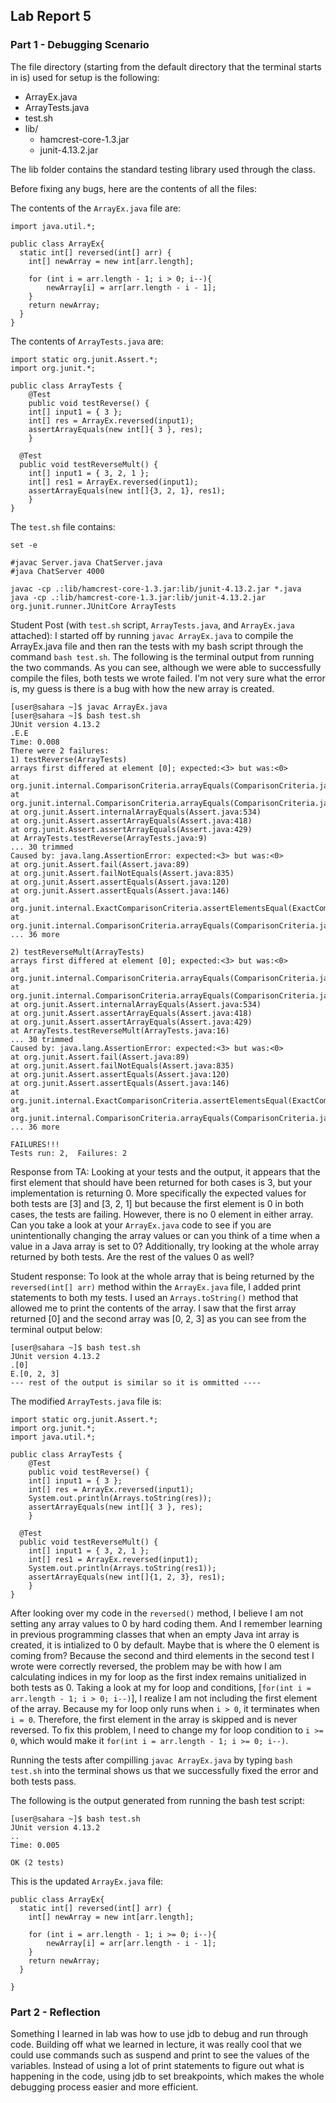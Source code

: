 ## Lab Report 5

### Part 1 - Debugging Scenario
The file directory (starting from the default directory that the terminal starts in is) used for setup is the following: 
- ArrayEx.java
- ArrayTests.java
- test.sh
- lib/
    - hamcrest-core-1.3.jar
    - junit-4.13.2.jar

The lib folder contains the standard testing library used through the class. 

Before fixing any bugs, here are the contents of all the files: 

The contents of the `ArrayEx.java` file are: 
```
import java.util.*;

public class ArrayEx{
  static int[] reversed(int[] arr) {
    int[] newArray = new int[arr.length];
  
    for (int i = arr.length - 1; i > 0; i--){
        newArray[i] = arr[arr.length - i - 1];
    }
    return newArray;
  }
}
```
The contents of `ArrayTests.java` are:
```
import static org.junit.Assert.*;
import org.junit.*;

public class ArrayTests {
	@Test 
	public void testReverse() {
    int[] input1 = { 3 };
    int[] res = ArrayEx.reversed(input1);
    assertArrayEquals(new int[]{ 3 }, res);
	}

  @Test
  public void testReverseMult() {
    int[] input1 = { 3, 2, 1 };
    int[] res1 = ArrayEx.reversed(input1);
    assertArrayEquals(new int[]{3, 2, 1}, res1);
	}
}
```

The `test.sh` file contains:
```
set -e

#javac Server.java ChatServer.java
#java ChatServer 4000

javac -cp .:lib/hamcrest-core-1.3.jar:lib/junit-4.13.2.jar *.java
java -cp .:lib/hamcrest-core-1.3.jar:lib/junit-4.13.2.jar org.junit.runner.JUnitCore ArrayTests
```
Student Post (with `test.sh` script, `ArrayTests.java`, and `ArrayEx.java` attached): I started off by running `javac ArrayEx.java` to compile the ArrayEx.java file and then ran the tests with my bash script through the command `bash test.sh`. The following is the terminal output from running the two commands. As you can see, although we were able to successfully compile the files, both tests we wrote failed. I'm not very sure what the error is, my guess is there is a bug with how the new array is created. 

```
[user@sahara ~]$ javac ArrayEx.java
[user@sahara ~]$ bash test.sh
JUnit version 4.13.2
.E.E
Time: 0.008
There were 2 failures:
1) testReverse(ArrayTests)
arrays first differed at element [0]; expected:<3> but was:<0>
at org.junit.internal.ComparisonCriteria.arrayEquals(ComparisonCriteria.java:78)
at org.junit.internal.ComparisonCriteria.arrayEquals(ComparisonCriteria.java:28)
at org.junit.Assert.internalArrayEquals(Assert.java:534)
at org.junit.Assert.assertArrayEquals(Assert.java:418)
at org.junit.Assert.assertArrayEquals(Assert.java:429)
at ArrayTests.testReverse(ArrayTests.java:9)
... 30 trimmed
Caused by: java.lang.AssertionError: expected:<3> but was:<0>
at org.junit.Assert.fail(Assert.java:89)
at org.junit.Assert.failNotEquals(Assert.java:835)
at org.junit.Assert.assertEquals(Assert.java:120)
at org.junit.Assert.assertEquals(Assert.java:146)
at org.junit.internal.ExactComparisonCriteria.assertElementsEqual(ExactComparisonCriteria.java:8)
at org.junit.internal.ComparisonCriteria.arrayEquals(ComparisonCriteria.java:76)
... 36 more

2) testReverseMult(ArrayTests)
arrays first differed at element [0]; expected:<3> but was:<0>
at org.junit.internal.ComparisonCriteria.arrayEquals(ComparisonCriteria.java:78)
at org.junit.internal.ComparisonCriteria.arrayEquals(ComparisonCriteria.java:28)
at org.junit.Assert.internalArrayEquals(Assert.java:534)
at org.junit.Assert.assertArrayEquals(Assert.java:418)
at org.junit.Assert.assertArrayEquals(Assert.java:429)
at ArrayTests.testReverseMult(ArrayTests.java:16)
... 30 trimmed
Caused by: java.lang.AssertionError: expected:<3> but was:<0>
at org.junit.Assert.fail(Assert.java:89)
at org.junit.Assert.failNotEquals(Assert.java:835)
at org.junit.Assert.assertEquals(Assert.java:120)
at org.junit.Assert.assertEquals(Assert.java:146)
at org.junit.internal.ExactComparisonCriteria.assertElementsEqual(ExactComparisonCriteria.java:8)
at org.junit.internal.ComparisonCriteria.arrayEquals(ComparisonCriteria.java:76)
... 36 more

FAILURES!!!
Tests run: 2,  Failures: 2
```

Response from TA: Looking at your tests and the output, it appears that the first element that should have been returned for both cases is 3, but your implementation is returning 0. More specifically the expected values for both tests are [3] and [3, 2, 1] but because the first element is 0 in both cases, the tests are failing. However, there is no 0 element in either array. Can you take a look at your `ArrayEx.java` code to see if you are unintentionally changing the array values or can you think of a time when a value in a Java array is set to 0? Additionally, try looking at the whole array returned by both tests. Are the rest of the values 0 as well? 

Student response: To look at the whole array that is being returned by the `reversed(int[] arr)` method within the `ArrayEx.java` file, I added print statements to both my tests. I used an `Arrays.toString()` method that allowed me to print the contents of the array. I saw that the first array returned [0] and the second array was [0, 2, 3] as you can see from the terminal output below:
```
[user@sahara ~]$ bash test.sh
JUnit version 4.13.2
.[0]
E.[0, 2, 3]
--- rest of the output is similar so it is ommitted ----
```

The modified `ArrayTests.java` file is: 
```
import static org.junit.Assert.*;
import org.junit.*;
import java.util.*;

public class ArrayTests {
	@Test 
	public void testReverse() {
    int[] input1 = { 3 };
    int[] res = ArrayEx.reversed(input1);
    System.out.println(Arrays.toString(res));
    assertArrayEquals(new int[]{ 3 }, res);
	}

  @Test
  public void testReverseMult() {
    int[] input1 = { 3, 2, 1 };
    int[] res1 = ArrayEx.reversed(input1);
    System.out.println(Arrays.toString(res1));
    assertArrayEquals(new int[]{1, 2, 3}, res1);
	}
}
```

After looking over my code in the `reversed()` method, I believe I am not setting any array values to 0 by hard coding them. And I remember learning in previous programming classes that when an empty Java int array is created, it is intialized to 0 by default. Maybe that is where the 0 element is coming from? Because the second and third elements in the second test I wrote were correctly reversed, the problem may be with how I am calculating indices in my for loop as the first index remains unitialized in both tests as 0. Taking a look at my for loop and conditions, [`for(int i = arr.length - 1; i > 0; i--)`], I realize I am not including the first element of the array. Because my for loop only runs when `i > 0`, it terminates when `i = 0`. Therefore, the first element in the array is skipped and is never reversed. To fix this problem, I need to change my for loop condition to `i >= 0`, which would make it `for(int i = arr.length - 1; i >= 0; i--)`. 

Running the tests after compilling `javac ArrayEx.java` by typing `bash test.sh` into the terminal shows us that we successfully fixed the error and both tests pass. 

The following is the output generated from running the bash test script:
```[user@sahara ~]$ javac ArrayEx.java
[user@sahara ~]$ bash test.sh
JUnit version 4.13.2
..
Time: 0.005

OK (2 tests)
```

This is the updated `ArrayEx.java` file:
```
public class ArrayEx{
  static int[] reversed(int[] arr) {
    int[] newArray = new int[arr.length];
  
    for (int i = arr.length - 1; i >= 0; i--){
        newArray[i] = arr[arr.length - i - 1];
    }
    return newArray;
  }

}
```

### Part 2 - Reflection
Something I learned in lab was how to use jdb to debug and run through code. Building off what we learned in lecture, it was really cool that we could use commands such as suspend and print to see the values of the variables. Instead of using a lot of print statements to figure out what is happening in the code, using jdb to set breakpoints, which makes the whole debugging process easier and more efficient.  
